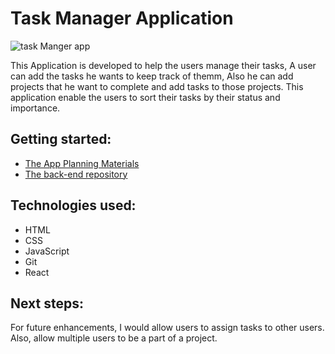 # Task Manager Application

<img src="https://i.imgur.com/RfWmgjf.png" alt="task Manger app">

This Application is developed to help the users manage their tasks, A user can add the tasks he wants to keep track of themm, Also he can add projects that he want to complete and add tasks to those projects. This application enable the users to sort their tasks by their status and importance.

## Getting started:

<ul>
<li><a href="https://trello.com/b/F7jsnfRJ/task-manager">The App Planning Materials</a></li>
<li><a href="https://github.com/hudasul/task-manager-back-end">The back-end repository</a></li>
</ul>

## Technologies used:

<ul>
<li>HTML</li>
<li>CSS</li>
<li>JavaScript</li>
<li>Git</li>
<li>React</li>
</ul>

## Next steps:
For future enhancements, I would allow users to assign tasks to other users. Also, allow multiple users to be a part of a project.


